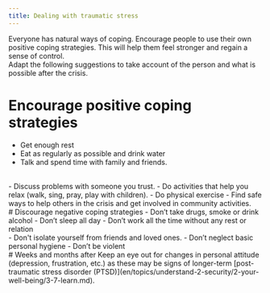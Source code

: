 ```yaml
---
title: Dealing with traumatic stress
---
```

Everyone has natural ways of coping. Encourage people to use their own positive coping strategies. This will help them feel stronger and regain a sense of control.
<br>
Adapt the following suggestions to take account of the person and what is possible after the crisis.
<br>
# Encourage positive coping strategies
- Get enough rest
- Eat as regularly as possible and drink water
- Talk and spend time with family and friends.
<br>
- Discuss problems with someone you trust.
- Do activities that help you relax (walk, sing, pray, play with children).
- Do physical exercise
- Find safe ways to help others in the crisis and get involved in community activities.
<br>
# Discourage negative coping strategies
- Don’t take drugs, smoke or drink alcohol
- Don’t sleep all day
- Don’t work all the time without any rest or relation
<br>
- Don't isolate yourself from friends and loved ones.
- Don’t neglect basic personal hygiene
- Don’t be violent
<br>
# Weeks and months after
Keep an eye out for changes in personal attitude (depression, frustration, etc.) as these may be signs of longer-term [post-traumatic stress disorder (PTSD)](en/topics/understand-2-security/2-your-well-being/3-7-learn.md).
